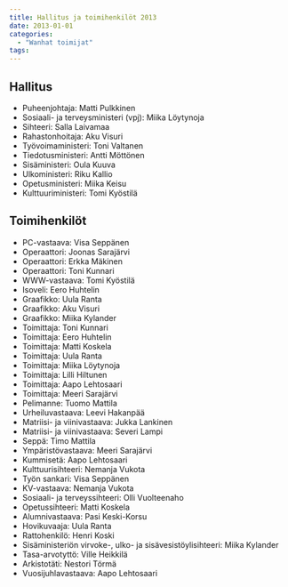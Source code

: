 ```yaml
---
title: Hallitus ja toimihenkilöt 2013
date: 2013-01-01
categories:
  - "Wanhat toimijat"
tags:
---
```



## Hallitus
- Puheenjohtaja: Matti Pulkkinen
- Sosiaali- ja terveysministeri (vpj): Miika Löytynoja
- Sihteeri: Salla Laivamaa
- Rahastonhoitaja: Aku Visuri
- Työvoimaministeri:	Toni Valtanen
- Tiedotusministeri: Antti Möttönen
- Sisäministeri: Oula Kuuva
- Ulkoministeri:	Riku Kallio
- Opetusministeri:	Miika Keisu
- Kulttuuriministeri: Tomi Kyöstilä


## Toimihenkilöt
- PC-vastaava: Visa Seppänen
- Operaattori: Joonas Sarajärvi
- Operaattori: Erkka Mäkinen
- Operaattori: Toni Kunnari
- WWW-vastaava: Tomi Kyöstilä
- Isoveli: Eero Huhtelin
- Graafikko: Uula Ranta
- Graafikko: Aku Visuri
- Graafikko: Miika Kylander
- Toimittaja: Toni Kunnari
- Toimittaja: Eero Huhtelin
- Toimittaja: Matti Koskela
- Toimittaja: Uula Ranta
- Toimittaja: Miika Löytynoja
- Toimittaja: Lilli Hiltunen
- Toimittaja: Aapo Lehtosaari
- Toimittaja: Meeri Sarajärvi
- Pelimanne: Tuomo Mattila
- Urheiluvastaava: Leevi Hakanpää
- Matriisi- ja viinivastaava: Jukka Lankinen
- Matriisi- ja viinivastaava: Severi Lampi
- Seppä: Timo Mattila
- Ympäristövastaava: Meeri Sarajärvi
- Kummisetä: Aapo Lehtosaari
- Kulttuurisihteeri: Nemanja Vukota
- Työn sankari: Visa Seppänen
- KV-vastaava: Nemanja Vukota
- Sosiaali- ja terveyssihteeri: Olli Vuolteenaho
- Opetussihteeri: Matti Koskela
- Alumnivastaava: Pasi Keski-Korsu
- Hovikuvaaja: Uula Ranta
- Rattohenkilö: Henri Koski
- Sisäministeriön virvoke-, ulko- ja sisävesistöylisihteeri: Miika Kylander
- Tasa-arvotyttö: Ville Heikkilä
- Arkistotäti: Nestori Törmä
- Vuosijuhlavastaava: Aapo Lehtosaari
